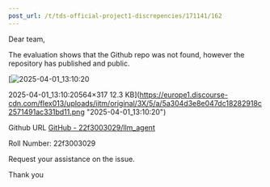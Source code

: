 ```yaml
---
post_url: /t/tds-official-project1-discrepencies/171141/162
---
```

Dear team,

The evaluation shows that the Github repo was not found, however the repository has published and public.  

[![2025-04-01_13:10:20](https://europe1.discourse-cdn.com/flex013/uploads/iitm/original/3X/5/a/5a304d3e8e047dc18282918c2571491ac331bd11.png)

2025-04-01\_13:10:20564×317 12.3 KB](https://europe1.discourse-cdn.com/flex013/uploads/iitm/original/3X/5/a/5a304d3e8e047dc18282918c2571491ac331bd11.png "2025-04-01_13:10:20")

Github URL [GitHub - 22f3003029/llm\_agent](https://github.com/22f3003029/llm_agent)

Roll Number: 22f3003029

Request your assistance on the issue.

Thank you